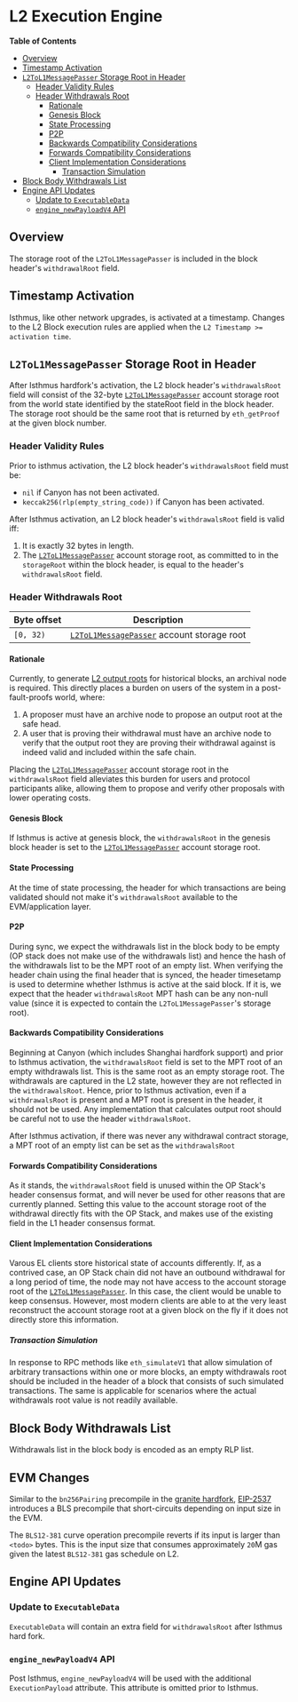 # L2 Execution Engine

<!-- START doctoc generated TOC please keep comment here to allow auto update -->
<!-- DON'T EDIT THIS SECTION, INSTEAD RE-RUN doctoc TO UPDATE -->
**Table of Contents**

- [Overview](#overview)
- [Timestamp Activation](#timestamp-activation)
- [`L2ToL1MessagePasser` Storage Root in Header](#l2tol1messagepasser-storage-root-in-header)
  - [Header Validity Rules](#header-validity-rules)
  - [Header Withdrawals Root](#header-withdrawals-root)
    - [Rationale](#rationale)
    - [Genesis Block](#genesis-block)
    - [State Processing](#state-processing)
    - [P2P](#p2p)
    - [Backwards Compatibility Considerations](#backwards-compatibility-considerations)
    - [Forwards Compatibility Considerations](#forwards-compatibility-considerations)
    - [Client Implementation Considerations](#client-implementation-considerations)
      - [Transaction Simulation](#transaction-simulation)
- [Block Body Withdrawals List](#block-body-withdrawals-list)
- [Engine API Updates](#engine-api-updates)
  - [Update to `ExecutableData`](#update-to-executabledata)
  - [`engine_newPayloadV4` API](#engine_newpayloadv4-api)

<!-- END doctoc generated TOC please keep comment here to allow auto update -->

<!-- All glossary references in this file. -->

[l2-to-l1-mp]: ../../protocol/predeploys.md#L2ToL1MessagePasser
[output-root]: ../../glossary.md#l2-output-root

## Overview

The storage root of the `L2ToL1MessagePasser` is included in the block header's
`withdrawalRoot` field.

## Timestamp Activation

Isthmus, like other network upgrades, is activated at a timestamp.
Changes to the L2 Block execution rules are applied when the `L2 Timestamp >= activation time`.

## `L2ToL1MessagePasser` Storage Root in Header

After Isthmus hardfork's activation, the L2 block header's `withdrawalsRoot` field will consist of the 32-byte
[`L2ToL1MessagePasser`][l2-to-l1-mp] account storage root from the world state identified by the stateRoot
field in the block header. The storage root should be the same root that is returned by `eth_getProof`
at the given block number.

### Header Validity Rules

Prior to isthmus activation, the L2 block header's `withdrawalsRoot` field must be:

- `nil` if Canyon has not been activated.
- `keccak256(rlp(empty_string_code))` if Canyon has been activated.

After Isthmus activation, an L2 block header's `withdrawalsRoot` field is valid iff:

1. It is exactly 32 bytes in length.
1. The [`L2ToL1MessagePasser`][l2-to-l1-mp] account storage root, as committed to in the `storageRoot` within the block
   header, is equal to the header's `withdrawalsRoot` field.

### Header Withdrawals Root

| Byte offset | Description                                               |
| ----------- | --------------------------------------------------------- |
| `[0, 32)`   | [`L2ToL1MessagePasser`][l2-to-l1-mp] account storage root |

#### Rationale

Currently, to generate [L2 output roots][output-root] for historical blocks, an archival node is required. This directly
places a burden on users of the system in a post-fault-proofs world, where:

1. A proposer must have an archive node to propose an output root at the safe head.
1. A user that is proving their withdrawal must have an archive node to verify that the output root they are proving
   their withdrawal against is indeed valid and included within the safe chain.

Placing the [`L2ToL1MessagePasser`][l2-to-l1-mp] account storage root in the `withdrawalsRoot` field alleviates this burden
for users and protocol participants alike, allowing them to propose and verify other proposals with lower operating costs.

#### Genesis Block

If Isthmus is active at genesis block, the `withdrawalsRoot` in the genesis block header is set to the
[`L2ToL1MessagePasser`][l2-to-l1-mp] account storage root.

#### State Processing

At the time of state processing, the header for which transactions are being validated should not make it's `withdrawalsRoot`
available to the EVM/application layer.

#### P2P

During sync, we expect the withdrawals list in the block body to be empty (OP stack does not make
use of the withdrawals list) and hence the hash of the withdrawals list to be the MPT root of an empty list.
When verifying the header chain using the final header that is synced, the header timesetamp is used to
determine whether Isthmus is active at the said block. If it is, we expect that the header `withdrawalsRoot`
MPT hash can be any non-null value (since it is expected to contain the `L2ToL1MessagePasser`'s storage root).

#### Backwards Compatibility Considerations

Beginning at Canyon (which includes Shanghai hardfork support) and prior to Isthmus activation,
the `withdrawalsRoot` field is set to the MPT root of an empty withdrawals list. This is the
same root as an empty storage root. The withdrawals are captured in the L2 state, however
they are not reflected in the `withdrawalsRoot`. Hence, prior to Isthmus activation,
even if a `withdrawalsRoot` is present and a MPT root is present in the header, it should not be used.
Any implementation that calculates output root should be careful not to use the header `withdrawalsRoot`.

After Isthmus activation, if there was never any withdrawal contract storage, a MPT root of an empty list
can be set as the `withdrawalsRoot`

#### Forwards Compatibility Considerations

As it stands, the `withdrawalsRoot` field is unused within the OP Stack's header consensus format, and will never be
used for other reasons that are currently planned. Setting this value to the account storage root of the withdrawal
directly fits with the OP Stack, and makes use of the existing field in the L1 header consensus format.

#### Client Implementation Considerations

Varous EL clients store historical state of accounts differently. If, as a contrived case, an OP Stack chain did not have
an outbound withdrawal for a long period of time, the node may not have access to the account storage root of the
[`L2ToL1MessagePasser`][l2-to-l1-mp]. In this case, the client would be unable to keep consensus. However, most modern
clients are able to at the very least reconstruct the account storage root at a given block on the fly if it does not
directly store this information.

##### Transaction Simulation

In response to RPC methods like `eth_simulateV1` that allow simulation of arbitrary transactions within one or more blocks,
an empty withdrawals root should be included in the header of a block that consists of such simulated transactions. The same
is applicable for scenarios where the actual withdrawals root value is not readily available.

## Block Body Withdrawals List

Withdrawals list in the block body is encoded as an empty RLP list.

## EVM Changes

Similar to the `bn256Pairing` precompile in the [granite hardfork](../granite/exec-engine.md),
[EIP-2537](https://eips.ethereum.org/EIPS/eip-2537) introduces a BLS
precompile that short-circuits depending on input size in the EVM.

The `BLS12-381` curve operation precompile reverts if its input is
larger than `<todo>` bytes. This is the input size that consumes
approximately `20`M gas given the latest `BLS12-381` gas schedule on L2.

## Engine API Updates

### Update to `ExecutableData`

`ExecutableData` will contain an extra field for `withdrawalsRoot` after Isthmus hard fork.

### `engine_newPayloadV4` API

Post Isthmus, `engine_newPayloadV4` will be used with the additional `ExecutionPayload` attribute. This attribute
is omitted prior to Isthmus.
